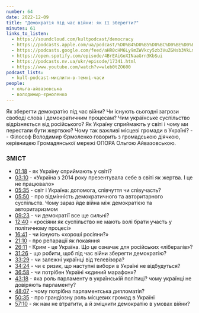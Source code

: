 ```yaml
---
number: 64
date: 2022-12-09
title: "Демократія під час війни: як її зберегти?"
minutes: 61
links_to_listen:
  - https://soundcloud.com/kultpodcast/democracy
  - https://podcasts.apple.com/ua/podcast/%D0%B4%D0%B5%D0%BC%D0%BE%D0%BA%D1%80%D0%B0%D1%82%D1%96%D1%8F-%D0%BF%D1%96%D0%B4-%D1%87%D0%B0%D1%81-%D0%B2%D1%96%D0%B9%D0%BD%D0%B8-%D1%8F%D0%BA-%D1%97%D1%97-%D0%B7%D0%B1%D0%B5%D1%80%D0%B5%D0%B3%D1%82%D0%B8-%D0%B0%D0%B9%D0%B2%D0%B0%D0%B7%D0%BE%D0%B2%D1%81%D1%8C%D0%BA%D0%B0/id1581339249?i=1000589553690
  - https://podcasts.google.com/feed/aHR0cHM6Ly9mZWVkcy5zb3VuZGNsb3VkLmNvbS91c2Vycy9zb3VuZGNsb3VkOnVzZXJzOjg5MjM3MjAyNy9zb3VuZHMucnNz/episode/dGFnOnNvdW5kY2xvdWQsMjAxMDp0cmFja3MvMTM5OTIzMTUxOQ?sa=X&ved=0CAUQkfYCahcKEwjIlu6EyoD8AhUAAAAAHQAAAAAQAQ
  - https://open.spotify.com/episode/4BrEAiGoXINaaGrn3KbSui
  - https://podcasts.nv.ua/ukr/episode/17341.html
  - https://www.youtube.com/watch?v=wleb0tZO600
podcast_lists:
  - kult-podcast-мислити-в-темні-часи
people:
  - ольга-айвазовська
  - володимир-єрмоленко
---
```


Як зберегти демократію під час війни? Чи існують сьогодні загрози свободі слова
і демократичним процесам? Чим українське суспільство відрізняється від
російського? Як Україну сприймають у світі і чому ми перестали бути жертвою?
Чому так важливі місцеві громади в Україні? -- Філософ Володимир Єрмоленко
говорить з громадською діячкою, керівницею Громадянської мережі ОПОРА Ольгою
Айвазовською.

### ЗМІСТ

- [01:18][1] \- як Україну сприймають у світі?
- [03:10][2] \- «Україна з 2014 року презентувала себе в світі як жертва. І це не працювало»
- [05:35][3] \- світ і Україна: допомога, співчуття чи співучасть?
- [05:50][4] \- про відмінність демократичного та авторитарного суспільств. Чому зараз йде війна між демократією та авторитаризмом
- [09:23][5] \- чи демократії все ще сильні?
- [12:40][6] \- «росіяни як суспільство не мають волі брати участь у політичному процесі»
- [16:41][7] \- чи існують «хороші росіяни?»
- [21:10][8] \- про репарації як покаяння
- [26:11][9] \- Крим \- це Україна. Що це означає для російських «лібералів»?
- [31:26][10] \- що робити, щоб під час війни зберегти демократію?
- [33:29][11] \- чи залежні українці від телевізора?
- [34:24][12] \- чи є ризик, що наступні вибори в Україні не відбудуться?
- [36:58][13] \- чи потрібен Україні «єдиний марафон»?
- [43:18][14] \- яка роль парламенту в українській політиці? чому українці не довіряють парламенту?
- [48:07][15] \- чому потрібна парламентська дипломатія?
- [50:35][16] \- про грандіозну роль місцевих громад в Україні
- [57:10][17] \- як нам не втратити, а й зміцнити демократію в умовах війни?

[1]: https://www.youtube.com/watch?v=wleb0tZO600&t=78s
[2]: https://www.youtube.com/watch?v=wleb0tZO600&t=190s
[3]: https://www.youtube.com/watch?v=wleb0tZO600&t=335s
[4]: https://www.youtube.com/watch?v=wleb0tZO600&t=350s
[5]: https://www.youtube.com/watch?v=wleb0tZO600&t=563s
[6]: https://www.youtube.com/watch?v=wleb0tZO600&t=760s
[7]: https://www.youtube.com/watch?v=wleb0tZO600&t=1001s
[8]: https://www.youtube.com/watch?v=wleb0tZO600&t=1270s
[9]: https://www.youtube.com/watch?v=wleb0tZO600&t=1571s
[10]: https://www.youtube.com/watch?v=wleb0tZO600&t=1886s
[11]: https://www.youtube.com/watch?v=wleb0tZO600&t=2009s
[12]: https://www.youtube.com/watch?v=wleb0tZO600&t=2064s
[13]: https://www.youtube.com/watch?v=wleb0tZO600&t=2218s
[14]: https://www.youtube.com/watch?v=wleb0tZO600&t=2598s
[15]: https://www.youtube.com/watch?v=wleb0tZO600&t=2887s
[16]: https://www.youtube.com/watch?v=wleb0tZO600&t=3035s
[17]: https://www.youtube.com/watch?v=wleb0tZO600&t=3430s
